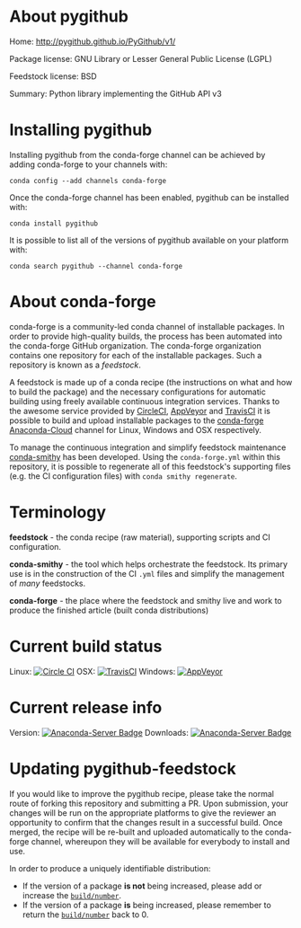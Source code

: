 About pygithub
==============

Home: http://pygithub.github.io/PyGithub/v1/

Package license: GNU Library or Lesser General Public License (LGPL)

Feedstock license: BSD

Summary: Python library implementing the GitHub API v3



Installing pygithub
===================

Installing pygithub from the conda-forge channel can be achieved by adding conda-forge to your channels with:

```
conda config --add channels conda-forge
```

Once the conda-forge channel has been enabled, pygithub can be installed with:

```
conda install pygithub
```

It is possible to list all of the versions of pygithub available on your platform with:

```
conda search pygithub --channel conda-forge
```


About conda-forge
=================

conda-forge is a community-led conda channel of installable packages.
In order to provide high-quality builds, the process has been automated into the
conda-forge GitHub organization. The conda-forge organization contains one repository 
for each of the installable packages. Such a repository is known as a *feedstock*.

A feedstock is made up of a conda recipe (the instructions on what and how to build
the package) and the necessary configurations for automatic building using freely
available continuous integration services. Thanks to the awesome service provided by
[CircleCI](https://circleci.com/), [AppVeyor](http://www.appveyor.com/)
and [TravisCI](https://travis-ci.org/) it is possible to build and upload installable
packages to the [conda-forge](https://anaconda.org/conda-forge)
[Anaconda-Cloud](http://docs.anaconda.org/) channel for Linux, Windows and OSX respectively.

To manage the continuous integration and simplify feedstock maintenance
[conda-smithy](http://github.com/conda-forge/conda-smithy) has been developed.
Using the ``conda-forge.yml`` within this repository, it is possible to regenerate all of
this feedstock's supporting files (e.g. the CI configuration files) with ``conda smithy regenerate``.


Terminology
===========

**feedstock** - the conda recipe (raw material), supporting scripts and CI configuration.

**conda-smithy** - the tool which helps orchestrate the feedstock.
                   Its primary use is in the construction of the CI ``.yml`` files
                   and simplify the management of *many* feedstocks.

**conda-forge** - the place where the feedstock and smithy live and work to
                  produce the finished article (built conda distributions)

Current build status
====================
Linux: [![Circle CI](https://circleci.com/gh/conda-forge/pygithub-feedstock.svg?style=svg)](https://circleci.com/gh/conda-forge/pygithub-feedstock)
OSX: [![TravisCI](https://travis-ci.org/conda-forge/pygithub-feedstock.svg?branch=master)](https://travis-ci.org/conda-forge/pygithub-feedstock) 
Windows: [![AppVeyor](https://ci.appveyor.com/api/projects/status/github/conda-forge/pygithub-feedstock?svg=True)](https://ci.appveyor.com/project/conda-forge/pygithub-feedstock/branch/master)

Current release info
====================
Version: [![Anaconda-Server Badge](https://anaconda.org/conda-forge/pygithub/badges/version.svg)](https://anaconda.org/conda-forge/pygithub)
Downloads: [![Anaconda-Server Badge](https://anaconda.org/conda-forge/pygithub/badges/downloads.svg)](https://anaconda.org/conda-forge/pygithub)


Updating pygithub-feedstock
===========================

If you would like to improve the pygithub recipe, please take the normal
route of forking this repository and submitting a PR. Upon submission, your changes will
be run on the appropriate platforms to give the reviewer an opportunity to confirm that the
changes result in a successful build. Once merged, the recipe will be re-built and uploaded
automatically to the conda-forge channel, whereupon they will be available for everybody to
install and use.

In order to produce a uniquely identifiable distribution:
 * If the version of a package **is not** being increased, please add or increase
   the [``build/number``](http://conda.pydata.org/docs/building/meta-yaml.html#build-number-and-string). 
 * If the version of a package **is** being increased, please remember to return
   the [``build/number``](http://conda.pydata.org/docs/building/meta-yaml.html#build-number-and-string)
   back to 0.

